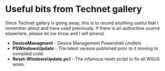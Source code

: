 # Useful bits from Technet gallery 

Since Technet gallery is going away, this is to record anything useful that I remember about
and have used previously.  If there is an authoritive source elsewhere, please let me know
and I will amend.

 * **DeviceManagment** - Device Management Powershell cmdlets
 * **PSWindowsUpdate** - The latest version published prior to it moving to compiled code
 * **Reset-WindowsUpdate.ps1** - The infamous reset script to fix all WSUS woes.
